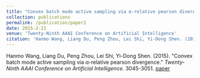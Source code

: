```yaml
---
title: "Convex batch mode active sampling via α-relative pearson divergence"
collection: publications
permalink: /publication/paper2
date: 2015-2-21
venue: 'Twenty-Ninth AAAI Conference on Artificial Intelligence'
citation: 'Hanmo Wang, Liang Du, Peng Zhou, Lei Shi, Yi-Dong Shen. (2015). &quot;Convex batch mode active sampling via α-relative pearson divergence.&quot; <i>Twenty-Ninth AAAI Conference on Artificial Intelligence</i>. 3045-3051.'
---
```


Hanmo Wang, Liang Du, Peng Zhou, Lei Shi, Yi-Dong Shen. (2015). &quot;Convex batch mode active sampling via α-relative pearson divergence.&quot; <i>Twenty-Ninth AAAI Conference on Artificial Intelligence</i>. 3045-3051. [paper](http://Doctor-Nobody.github.io/papers/AAAI2015.pdf)